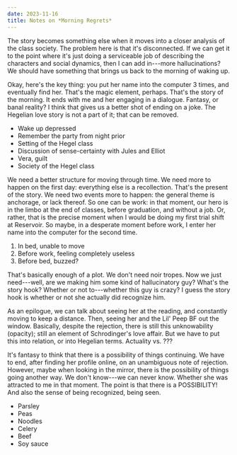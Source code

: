 ```yaml
---
date: 2023-11-16
title: Notes on *Morning Regrets*
---
```


The story becomes something else when it moves into a closer analysis of the class society. The problem here is that it's disconnected. If we can get it to the point where it's just doing a serviceable job of describing the characters and social dynamics, then I can add in---more hallucinations? We should have something that brings us back to the morning of waking up.

Okay, here's the key thing: you put her name into the computer 3 times, and eventually find her. That's the magic element, perhaps. That's the story of the morning. It ends with me and her engaging in a dialogue. Fantasy, or banal reality? I think that gives us a better shot of ending on a joke. The Hegelian love story is not a part of it; that can be removed.

- Wake up depressed
- Remember the party from night prior
- Setting of the Hegel class
- Discussion of sense-certainty with Jules and Elliot
- Vera, guilt
- Society of the Hegel class

We need a better structure for moving through time. We need more to happen on the first day: everything else is a recollection. That's the present of the story. We need two events more to happen: the general theme is anchorage, or lack thereof. So one can be work: in that moment, our hero is in the limbo at the end of classes, before graduation, and without a job. Or, rather, that is the precise moment when I would be doing my first trial shift at Reservoir. So maybe, in a desperate moment before work, I enter her name into the computer for the second time.

1. In bed, unable to move
2. Before work, feeling completely useless
3. Before bed, buzzed?

That's basically enough of a plot. We don't need noir tropes. Now we just need---well, are we making him some kind of hallucinatory guy? What's the story hook? Whether or not to---whether this guy is crazy? I guess the story hook is whether or not she actually did recognize him.

As an epilogue, we can talk about seeing her at the reading, and constantly moving to keep a distance. Then, seeing her and the Lil' Peep BF out the window. Basically, despite the rejection, there is still this unknowability (opacity); still an element of Schrodinger's love affair. But we have to put this into relation, or into Hegelian terms. Actuality vs. ???

It's fantasy to think that there is a possibility of things continuing. We have to end, after finding her profile online, on an unambiguous note of rejection. However, maybe when looking in the mirror, there is the possibility of things going another way. We don't know---we can never know. Whether she was attracted to me in that moment. The point is that there is a POSSIBILITY! And also the sense of being recognized, being seen.

- Parsley
- Peas
- Noodles
- Celery
- Beef
- Soy sauce
